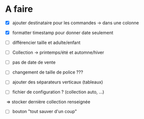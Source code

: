 # A faire

- [x] ajouter destinataire pour les commandes -> dans une colonne

- [x] formatter timestamp pour donner date seulement
- [ ] différencier taille et adulte/enfant
- [ ] Collection -> printemps/été et automne/hiver
- [ ] pas de date de vente
- [ ] changement de taille de police ???
- [ ] ajouter des séparateurs verticaux (tableaux)
- [ ] fichier de configuration ? (collection auto, ...)

​	=> stocker dernière collection renseignée

- [ ] bouton "tout sauver d'un coup"